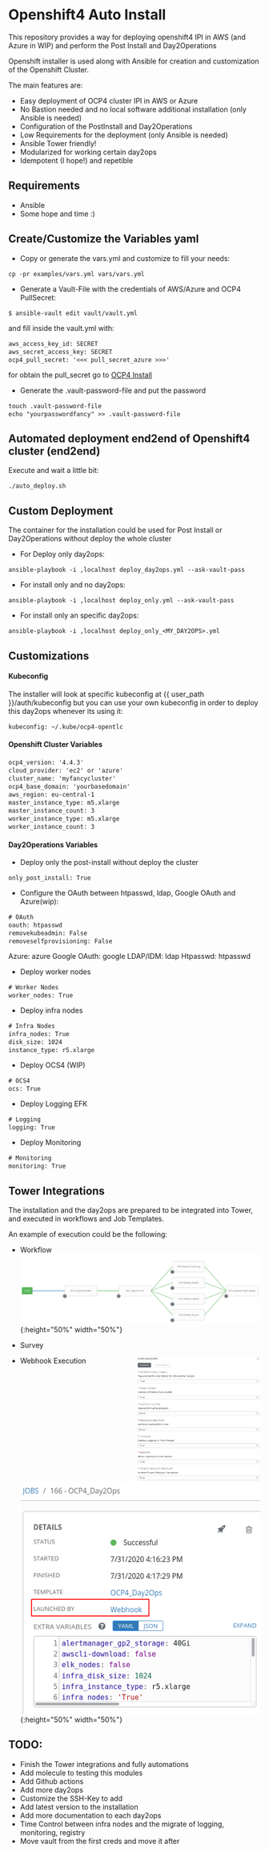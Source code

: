 # Openshift4 Auto Install

This repository provides a way for deploying openshift4 IPI in AWS (and Azure in WIP)
and perform the Post Install and Day2Operations

Openshift installer is used along with Ansible for creation and customization of the Openshift Cluster.

The main features are:

* Easy deployment of OCP4 cluster IPI in AWS or Azure
* No Bastion needed and no local software additional installation (only Ansible is needed)
* Configuration of the PostInstall and Day2Operations
* Low Requirements for the deployment (only Ansible is needed)
* Ansible Tower friendly!
* Modularized for working certain day2ops
* Idempotent (I hope!) and repetible

## Requirements

* Ansible
* Some hope and time :)

## Create/Customize the Variables yaml

* Copy or generate the vars.yml and customize to fill your needs:

```
cp -pr examples/vars.yml vars/vars.yml
```

* Generate a Vault-File with the credentials of AWS/Azure and OCP4 PullSecret:

```
$ ansible-vault edit vault/vault.yml
```

and fill inside the vault.yml with:

```
aws_access_key_id: SECRET
aws_secret_access_key: SECRET
ocp4_pull_secret: '<<< pull_secret_azure >>>'
```

for obtain the pull_secret go to [OCP4 Install](https://cloud.redhat.com/openshift/install)

* Generate the .vault-password-file and put the password

```
touch .vault-password-file
echo "yourpasswordfancy" >> .vault-password-file
```

## Automated deployment end2end of Openshift4 cluster (end2end)

Execute and wait a little bit:

```
./auto_deploy.sh
```

## Custom Deployment

The container for the installation could be used for Post Install or Day2Operations without deploy the whole cluster

* For Deploy only day2ops:

```
ansible-playbook -i ,localhost deploy_day2ops.yml --ask-vault-pass
```

* For install only and no day2ops:

```
ansible-playbook -i ,localhost deploy_only.yml --ask-vault-pass
```

* For install only an specific day2ops:

```
ansible-playbook -i ,localhost deploy_only_<MY_DAY2OPS>.yml
```

## Customizations

#### Kubeconfig

The installer will look at specific kubeconfig at {{ user_path }}/auth/kubeconfig but you can use
your own kubeconfig in order to deploy this day2ops whenever its using it:

```
kubeconfig: ~/.kube/ocp4-opentlc
```

#### Openshift Cluster Variables

```
ocp4_version: '4.4.3'
cloud_provider: 'ec2' or 'azure'
cluster_name: 'myfancycluster'
ocp4_base_domain: 'yourbasedomain'
aws_region: eu-central-1
master_instance_type: m5.xlarge
master_instance_count: 3
worker_instance_type: m5.xlarge
worker_instance_count: 3
```

#### Day2Operations Variables

* Deploy only the post-install without deploy the cluster

```
only_post_install: True
```

* Configure the OAuth between htpasswd, ldap, Google OAuth and Azure(wip):

```
# OAuth
oauth: htpasswd
removekubeadmin: False
removeselfprovisioning: False
```

Azure: azure
Google OAuth: google
LDAP/IDM: ldap
Htpasswd: htpasswd

* Deploy worker nodes

```
# Worker Nodes
worker_nodes: True
```

* Deploy infra nodes

```
# Infra Nodes
infra_nodes: True
disk_size: 1024
instance_type: r5.xlarge
```

* Deploy OCS4 (WIP)

```
# OCS4
ocs: True
```

* Deploy Logging EFK

```
# Logging
logging: True
```

* Deploy Monitoring

```
# Monitoring
monitoring: True
```

## Tower Integrations

The installation and the day2ops are prepared to be integrated into Tower, and executed in workflows
and Job Templates.

An example of execution could be the following:

* Workflow
![Tower Workflow](/pics/tower1.png){:height="50%" width="50%"}

* Survey
<img src="/pics/tower2.png" img align="right" width="250" height="250">

* Webhook Execution
![Tower Webhook](/pics/tower3.png){:height="50%" width="50%"}

## TODO:

* Finish the Tower integrations and fully automations
* Add molecule to testing this modules
* Add Github actions
* Add more day2ops
* Customize the SSH-Key to add
* Add latest version to the installation
* Add more documentation to each day2ops
* Time Control between infra nodes and the migrate of logging, monitoring, registry
* Move vault from the first creds and move it after
